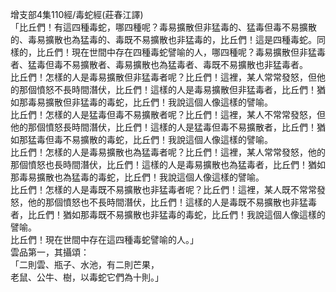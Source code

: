 增支部4集110經/毒蛇經(莊春江譯)  
「比丘們！有這四種毒蛇，哪四種呢？毒易擴散但非猛毒的、猛毒但毒不易擴散的、毒易擴散也為猛毒的、毒既不易擴散也非猛毒的，比丘們！這是四種毒蛇。同樣的，比丘們！現在世間中存在四種毒蛇譬喻的人，哪四種呢？毒易擴散但非猛毒者、猛毒但毒不易擴散者、毒易擴散也為猛毒者、毒既不易擴散也非猛毒者。  
比丘們！怎樣的人是毒易擴散但非猛毒者呢？比丘們！這裡，某人常常發怒，但他的那個憤怒不長時間潛伏，比丘們！這樣的人是毒易擴散但非猛毒者，比丘們！猶如那毒易擴散但非猛毒的毒蛇，比丘們！我說這個人像這樣的譬喻。  
比丘們！怎樣的人是猛毒但毒不易擴散者呢？比丘們！這裡，某人不常常發怒，但他的那個憤怒長時間潛伏，比丘們！這樣的人是猛毒但毒不易擴散者，比丘們！猶如那猛毒但毒不易擴散的毒蛇，比丘們！我說這個人像這樣的譬喻。  
比丘們！怎樣的人是毒易擴散也為猛毒者呢？比丘們！這裡，某人常常發怒，他的那個憤怒也長時間潛伏，比丘們！這樣的人是毒易擴散也為猛毒者，比丘們！猶如那毒易擴散也為猛毒的毒蛇，比丘們！我說這個人像這樣的譬喻。  
比丘們！怎樣的人是毒既不易擴散也非猛毒者呢？比丘們！這裡，某人既不常常發怒，他的那個憤怒也不長時間潛伏，比丘們！這樣的人是毒既不易擴散也非猛毒者，比丘們！猶如那毒既不易擴散也非猛毒的毒蛇，比丘們！我說這個人像這樣的譬喻。  
比丘們！現在世間中存在這四種毒蛇譬喻的人。」  
雲品第一，其攝頌：  
「二則雲、瓶子、水池，有二則芒果，  
老鼠、公牛、樹，以毒蛇它們為十則。」  
  
  
